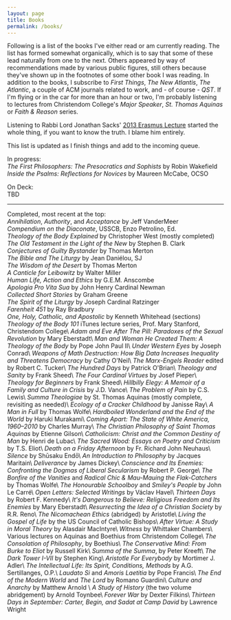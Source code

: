 ```yaml
---
layout: page
title: Books
permalink: /books/
---
```

Following is a list of the books I've either read or am currently reading. The list has formed somewhat organically, which is to say that some of these lead naturally from one to the next. Others appeared by way of recommendations made by various public figures, still others because they've shown up in the footnotes of some other book I was reading. In addition to the books, I subscribe to _First Things_, _The New Atlantis_, _The Atlantic_, a couple of ACM journals related to work, and - of course - _QST_. If I'm flying or in the car for more than an hour or two, I'm probably listening to lectures from Christendom College's _Major Speaker_, _St. Thomas Aquinas_ or _Faith & Reason_ series.

Listening to Rabbi Lord Jonathan Sacks' [2013 Erasmus Lecture](https://www.firstthings.com/article/2014/01/on-creative-minorities) started the whole thing, if you want to know the truth. I blame him entirely.

This list is updated as I finish things and add to the incoming queue.

In progress:  
_The First Philosophers: The Presocratics and Sophists_ by Robin Wakefield    
_Inside the Psalms: Reflections for Novices_ by Maureen McCabe, OCSO  

On Deck:  
TBD  

---
Completed, most recent at the top:  
_Annihilation_, _Authority_, and _Acceptance_ by Jeff VanderMeer  
_Compendium on the Diaconate_, USSCB, Enzo Petrolino, Ed.  
_Theology of the Body Explained_ by Christopher West  (mostly completed)  
_The Old Testament in the Light of the New_ by Stephen B. Clark  
_Conjectures of Guilty Bystander_ by Thomas Merton  
_The Bible and The Liturgy_ by Jean Daniélou, SJ  
_The Wisdom of the Desert_ by Thomas Merton    
_A Canticle for Leibowitz_ by Walter Miller  
_Human Life, Action and Ethics_ by G.E.M. Anscombe  
_Apologia Pro Vita Sua_ by John Henry Cardinal Newman  
_Collected Short Stories_ by Graham Greene  
_The Spirit of the Liturgy_ by Joseph Cardinal Ratzinger      
_Farenheit 451_ by Ray Bradbury  
_One, Holy, Catholic, and Apostolic_ by Kenneth Whitehead (sections)  
_Theology of the Body 101_ iTunes lecture series, Prof. Mary Stanford, Christendom College\\
_Adam and Eve After The Pill: Paradoxes of the Sexual Revolution_ by Mary Eberstadt\\
_Man and Woman He Created Them: A Theology of the Body_ by Pope John Paul II\\
_Under Western Eyes_ by Joseph Conrad\\
_Weapons of Math Destruction: How Big Data Increases Inequality and Threatens Democracy_ by Cathy O'Neil\\
_The Marx-Engels Reader_ edited by Robert C. Tucker\\
_The Hundred Days_ by Patrick O'Brian\\
_Theology and Sanity_ by Frank Sheed\\
_The Four Cardinal Virtues_ by Josef Pieper\\
_Theology for Beginners_ by Frank Sheed\\
_Hillbilly Elegy: A Memoir of a Family and Culture in Crisis_ by J.D. Vance\\
_The Problem of Pain_ by C.S. Lewis\\
_Summa Theologiae_ by St. Thomas Aquinas (mostly complete, revisiting as needed)\\
_Ecology of a Cracker Childhood_ by Janisse Ray\\
_A Man in Full_ by Thomas Wolfe\\
_Hardboiled Wonderland and the End of the World_ by Haruki Murakami\\
_Coming Apart: The State of White America, 1960–2010_ by Charles Murray\\
_The Christian Philosophy of Saint Thomas Aquinas_ by Etienne Gilson\\
_Catholicism: Christ and the Common Destiny of Man_ by Henri de Lubac\\
_The Sacred Wood: Essays on Poetry and Criticism_ by T.S. Eliot\\
_Death on a Friday Afternoon_ by Fr. Richard John Neuhaus\\
_Silence_ by Shūsaku Endō\\
_An Introduction to Philosophy_ by Jacques Maritain\\
_Deliverance_ by James Dickey\\
_Conscience and Its Enemies: Confronting the Dogmas of Liberal Secularism_ by Robert P. George\\
_The Bonfire of the Vanities_ and _Radical Chic & Mau-Mauing the Flak-Catchers_ by Thomas Wolfe\\
_The Honourable Schoolboy_ and _Smiley's People_ by John Le Carré\\
_Open Letters: Selected Writings_ by Václav Havel\\
_Thirteen Days_ by Robert F. Kennedy\\
_It's Dangerous to Believe: Religious Freedom and Its Enemies_ by Mary Eberstadt\\
_Resurrecting the Idea of a Christian Society_ by R.R. Reno\\
_The Nicomachean Ethics_ (abridged) by Aristotle\\
_Living the Gospel of Life_ by the US Council of Catholic Bishops\\
_After Virtue: A Study in Moral Theory_ by Alasdair MacIntyre\\
_Witness_ by Whittaker Chambers\\
Various lectures on Aquinas and Boethius from Christendom College\\
_The Consolation of Philosophy_, by Boethius\\
_The Conservative Mind: From Burke to Eliot_ by Russell Kirk\\
_Summa of the Summa_, by Peter Kreeft\\
_The Dark Tower I-VII_ by Stephen King\\
_Aristotle For Everybody_ by Mortimer J. Adler\\
_The Intellectual Life: Its Spirit, Conditions, Methods_ by A.G. Sertillanges, O.P.\\
_Laudato Si_ and _Amoris Laetitia_ by Pope Francis\\
_The End of the Modern World_ and _The Lord_ by Romano Guardini\\
_Culture and Anarchy_ by Matthew Arnold \\
_A Study of History_ (the two volume abridgement) by Arnold Toynbee\\
_Forever War_ by Dexter Filkins\\
_Thirteen Days in September: Carter, Begin, and Sadat at Camp David_ by Lawrence Wright

